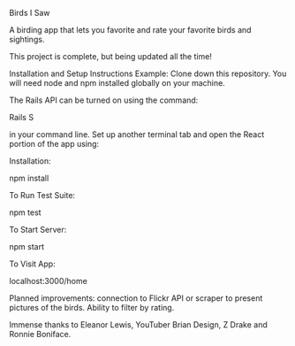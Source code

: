 Birds I Saw

A birding app that lets you favorite and rate your favorite birds and sightings.

This project is complete, but being updated all the time!

Installation and Setup Instructions
Example:
Clone down this repository. You will need node and npm installed globally on your machine.

The Rails API can be turned on using the command: 

Rails S

in your command line. Set up another terminal tab and open the React portion of the app using:

Installation:

npm install

To Run Test Suite:

npm test

To Start Server:

npm start

To Visit App:

localhost:3000/home

Planned improvements: connection to Flickr API or scraper to present pictures of the birds. Ability to filter by rating. 

Immense thanks to Eleanor Lewis, YouTuber Brian Design, Z Drake and Ronnie Boniface.
